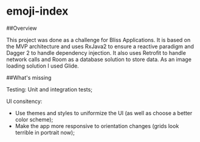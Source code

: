 # emoji-index

##Overview

This project was done as a challenge for Bliss Applications. It is based on the MVP architecture and uses RxJava2 to ensure a reactive paradigm and Dagger 2 to handle dependency injection. It also uses Retrofit to handle network calls and Room as a database solution to store data. As an image loading solution I used Glide.

##What's missing

Testing: Unit and integration tests;

UI consitency: 
- Use themes and styles to uniformize the UI (as well as choose a better color scheme);
- Make the app more responsive to orientation changes (grids look terrible in portrait now);

